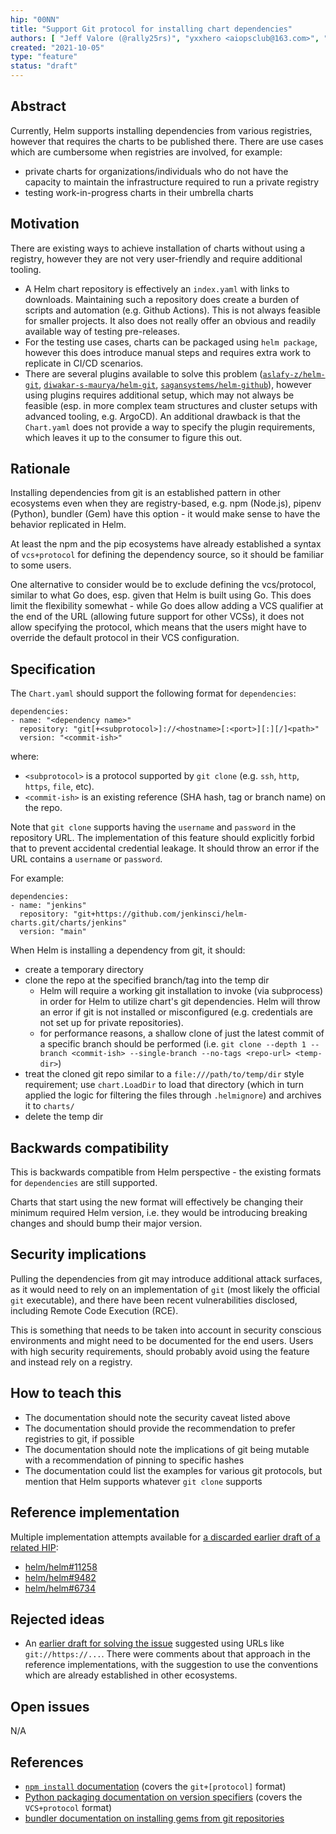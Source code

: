 ```yaml
---
hip: "00NN"
title: "Support Git protocol for installing chart dependencies"
authors: [ "Jeff Valore (@rally25rs)", "yxxhero <aiopsclub@163.com>", "Dominykas Blyžė <hello@dominykas.com>", "George Jenkins <gvjenkins@gmail.com>" ]
created: "2021-10-05"
type: "feature"
status: "draft"
---
```


## Abstract

Currently, Helm supports installing dependencies from various registries, however that requires the charts to be published there. There are use cases which are cumbersome when registries are involved, for example:

- private charts for organizations/individuals who do not have the capacity to maintain the infrastructure required to run a private registry
- testing work-in-progress charts in their umbrella charts

## Motivation

There are existing ways to achieve installation of charts without using a registry, however they are not very user-friendly and require additional tooling.

- A Helm chart repository is effectively an `index.yaml` with links to downloads. Maintaining such a repository does create a burden of scripts and automation (e.g. Github Actions). This is not always feasible for smaller projects. It also does not really offer an obvious and readily available way of testing pre-releases.
- For the testing use cases, charts can be packaged using `helm package`, however this does introduce manual steps and requires extra work to replicate in CI/CD scenarios.
- There are several plugins available to solve this problem ([`aslafy-z/helm-git`](https://github.com/aslafy-z/helm-git), [`diwakar-s-maurya/helm-git`](https://github.com/diwakar-s-maurya/helm-git), [`sagansystems/helm-github`](https://github.com/sagansystems/helm-github)), however using plugins requires additional setup, which may not always be feasible (esp. in more complex team structures and cluster setups with advanced tooling, e.g. ArgoCD). An additional drawback is that the `Chart.yaml` does not provide a way to specify the plugin requirements, which leaves it up to the consumer to figure this out.

## Rationale

Installing dependencies from git is an established pattern in other ecosystems even when they are registry-based, e.g. npm (Node.js), pipenv (Python), bundler (Gem) have this option - it would make sense to have the behavior replicated in Helm.

At least the npm and the pip ecosystems have already established a syntax of `vcs+protocol` for defining the dependency source, so it should be familiar to some users.

One alternative to consider would be to exclude defining the vcs/protocol, similar to what Go does, esp. given that Helm is built using Go. This does limit the flexibility somewhat - while Go does allow adding a VCS qualifier at the end of the URL (allowing future support for other VCSs), it does not allow specifying the protocol, which means that the users might have to override the default protocol in their VCS configuration.

## Specification

The `Chart.yaml` should support the following format for `dependencies`:

```
dependencies:
- name: "<dependency name>"
  repository: "git[+<subprotocol>]://<hostname>[:<port>][:][/]<path>"
  version: "<commit-ish>"
```
where:
- `<subprotocol>` is a protocol supported by `git clone` (e.g. `ssh`, `http`, `https`, `file`, etc).
- `<commit-ish>` is an existing reference (SHA hash, tag or branch name) on the repo.

Note that `git clone` supports having the `username` and `password` in the repository URL. The implementation of this feature should explicitly forbid that to prevent accidental credential leakage. It should throw an error if the URL contains a `username` or `password`.

For example:

```
dependencies:
- name: "jenkins"
  repository: "git+https://github.com/jenkinsci/helm-charts.git/charts/jenkins"
  version: "main"
```

When Helm is installing a dependency from git, it should:

- create a temporary directory
- clone the repo at the specified branch/tag into the temp dir
  - Helm will require a working git installation to invoke (via subprocess) in order for Helm to utilize chart's git dependencies. Helm will throw an error if git is not installed or misconfigured (e.g. credentials are not set up for private repositories).
  - for performance reasons, a shallow clone of just the latest commit of a specific branch should be performed (i.e. `git clone --depth 1 --branch <commit-ish> --single-branch --no-tags <repo-url> <temp-dir>`) 
- treat the cloned git repo similar to a `file:///path/to/temp/dir` style requirement; use `chart.LoadDir` to load that directory (which in turn applied the logic for filtering the files through `.helmignore`) and archives it to `charts/`
- delete the temp dir

## Backwards compatibility  

This is backwards compatible from Helm perspective - the existing formats for `dependencies` are still supported.

Charts that start using the new format will effectively be changing their minimum required Helm version, i.e. they would be introducing breaking changes and should bump their major version.

## Security implications

Pulling the dependencies from git may introduce additional attack surfaces, as it would need to rely on an implementation of `git` (most likely the official `git` executable), and there have been recent vulnerabilities disclosed, including Remote Code Execution (RCE).

This is something that needs to be taken into account in security conscious environments and might need to be documented for the end users. Users with high security requirements, should probably avoid using the feature and instead rely on a registry.

## How to teach this

- The documentation should note the security caveat listed above
- The documentation should provide the recommendation to prefer registries to git, if possible
- The documentation should note the implications of git being mutable with a recommendation of pinning to specific hashes
- The documentation could list the examples for various git protocols, but mention that Helm supports whatever `git clone` supports

## Reference implementation

Multiple implementation attempts available for [a discarded earlier draft of a related HIP](https://github.com/helm/community/pull/214):

- [helm/helm#11258](https://github.com/helm/helm/pull/11258)
- [helm/helm#9482](https://github.com/helm/helm/pull/9482)
- [helm/helm#6734](https://github.com/helm/helm/pull/6734)

## Rejected ideas

- An [earlier draft for solving the issue](https://github.com/helm/community/pull/214) suggested using URLs like `git://https://...`. There were comments about that approach in the reference implementations, with the suggestion to use the conventions which are already established in other ecosystems.

## Open issues

N/A

## References

- [`npm install` documentation](https://docs.npmjs.com/cli/v10/commands/npm-install) (covers the `git+[protocol]` format)
- [Python packaging documentation on version specifiers](https://packaging.python.org/en/latest/specifications/version-specifiers/) (covers the `VCS+protocol` format)
- [bundler documentation on installing gems from git repositories](https://bundler.io/guides/git.html)
